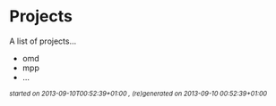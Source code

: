 

# Projects
A list of projects...

* omd
* mpp
* ...



<div style='font-size:80%;'><em>started on 2013-09-10T00:52:39+01:00
, (re)generated on 2013-09-10 00:52:39+01:00
</em></div>